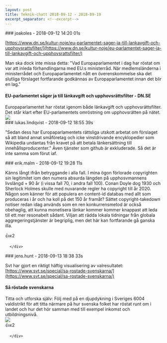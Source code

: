 ```yaml
---
layout: post
title: Teknik-chatt 2018-09-12 - 2018-09-19
excerpt_separator: <!--excerpt-->
---
```

<section class="message" markdown="1">
### joakoles - 2018-09-12 14:20 01s

[https://www.dn.se/kultur-noje/eu-parlamentet-sager-ja-till-lankavgift-och-upphovsrattsfilter/](https://www.dn.se/kultur-noje/eu-parlamentet-sager-ja-till-lankavgift-och-upphovsrattsfilter/)

Man ska dock inte missa detta: "Vad Europaparlamentet i dag har röstat om var att inleda förhandlingarna med EU:s ministerråd. När medlemsländerna i ministerrådet och Europaparlamentet nått en överenskommelse ska det slutliga förslaget fortfarande godkännas av Europaparlamentet innan det blir en lag."

<div class="attachment"><h4>EU-parlamentet säger ja till länkavgift och upphovsrättsfilter - DN.SE</h4><div class="text">Europaparlamentet har röstat igenom både länkavgift och upphovsrättsfilter. Det står klart efter EU-parlamentets omröstning om upphovsrätten på nätet.</div>
<a href="https://www.dn.se/kultur-noje/eu-parlamentet-sager-ja-till-lankavgift-och-upphovsrattsfilter/"><img src="https://cached-images.bonnier.news/cms30/UploadedImages/2018/9/12/76381db7-c9ee-4228-8f9f-d0287f68182e/bigOriginal.jpg?interpolation=lanczos-none&fit=inside|470:246&output-quality=80&output-format=jpeg" fallback="EU-parlamentet säger ja till länkavgift och upphovsrättsfilter - DN.SE"/></a></div>
    
</section>
<section class="message" markdown="1">
### lukas.lindqvist - 2018-09-12 18:55 39s

"Sedan dess har Europaparlamentets rättsliga utskott arbetat om förslaget så att bland annat småföretag och icke vinstdrivande encyklopedier som Wikipedia undantas från kravet på att betala länkersättning till innehållsproducenter." Även tjänster som github är exkluderade. Så det är inte samma som förut iaf.
</section>
<section class="message" markdown="1">
### erik.malm - 2018-09-12 19:28 11s

Känns långt ifrån betryggande i alla fall. I mina ögon förlorade copyrighten sin legitimitet iom den numera absurda längden på upphosvmannens livslängd + 90 år (i vissa fall 70, i andra fall 100). Conan Doyle dog 1930 och Sherlock Holmes skulle med nuvarande regler ha copyright till år 2020. Någon som känner för att populera en content-id databas med allt som produceras i år och ha koll på det 150 år framåt?
Sättet copyright-takedown notiser redan idag används som en ren konkurrensmetod är också obehaglig, att kunna monetisera länkar kommer kommer knappast att leda till ett mer resonabelt sådant.
Viljan att rädda lokala tidningar från globala aggregeringstjänster är begriplig, men det här kan fortfarande gå ganska illa.
<div class="reactionsDiv">
<div class="reactionDiv">
<span title="teo.roijezon, johanhazelius reacted this way." class="reactionSpan">
👍x2</span>
</div>
     
      </div>
    
</section>
<section class="message" markdown="1">
### jens.hunt - 2018-09-13 18:38 33s

Svt har gjort en riktigt häftig visualisering av valresultatet: [https://www.svt.se/special/sa-rostade-svenskarna/](https://www.svt.se/special/sa-rostade-svenskarna/)

<div class="attachment"><h4>Så röstade svenskarna</h4><div class="text">Titta och utforska själv: Följ med på en djupdykning i Sveriges 6004 valdistrikt för att titta närmare på hur svenska folket har röstat runt om i landet och hur det hör samman med till exempel inkomst och utbildningsnivå.</div>
<a href="https://www.svt.se/special/sa-rostade-svenskarna/"><img src="https://kloss.imgix.net/918/sa-rostade-svenskarna.png?h=630&w=1200&auto=format&fit=crop" fallback="Så röstade svenskarna"/></a></div>
    
<div class="reactionsDiv">
<div class="reactionDiv">
<span title="joakoles, lukas.lindqvist reacted this way." class="reactionSpan">
👍x2</span>
</div>
     
      </div>
    

<!--excerpt-->
</section>